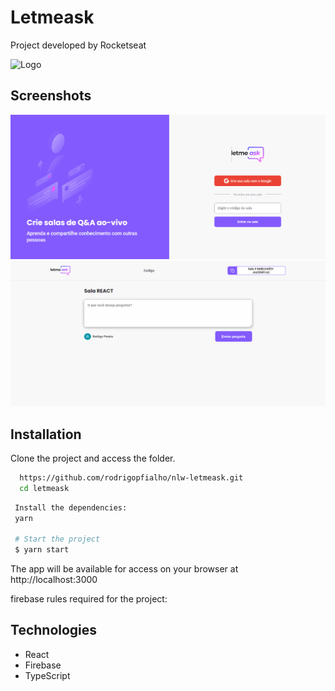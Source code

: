 
#  Letmeask

Project developed by Rocketseat


![Logo](src/assets/images/images/logo.svg)


## Screenshots

![App Screenshot](https://github.com/rodrigopfialho/nlw-letmeask/blob/main/src/assets/images/foto1.png)
![App Screenshot](https://github.com/rodrigopfialho/nlw-letmeask/blob/main/src/assets/images/foto2.png)


## Installation 

Clone the project and access the folder.

```bash 
  https://github.com/rodrigopfialho/nlw-letmeask.git
  cd letmeask
```
    
 ```bash 
  Install the dependencies:
  yarn

  # Start the project
  $ yarn start
```   
The app will be available for access on your browser at http://localhost:3000

firebase rules required for the project:

## Technologies

- React
- Firebase
- TypeScript


    
    
